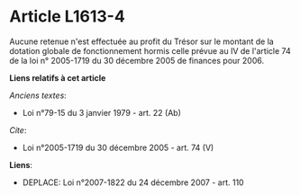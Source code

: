 # Article L1613-4

Aucune retenue n'est effectuée au profit du Trésor sur le montant de la dotation globale de fonctionnement hormis celle
prévue au IV de l'article 74 de la loi n° 2005-1719 du 30 décembre 2005 de finances pour 2006.

**Liens relatifs à cet article**

_Anciens textes_:

  - Loi n°79-15 du 3 janvier 1979 - art. 22 (Ab)

_Cite_:

  - Loi n°2005-1719 du 30 décembre 2005 - art. 74 (V)

**Liens**:

  - DEPLACE: Loi n°2007-1822 du 24 décembre 2007 - art. 110
